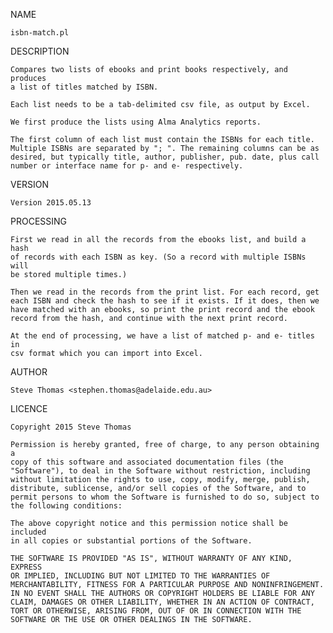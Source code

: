 NAME

    isbn-match.pl

DESCRIPTION

    Compares two lists of ebooks and print books respectively, and produces
    a list of titles matched by ISBN.

    Each list needs to be a tab-delimited csv file, as output by Excel.

    We first produce the lists using Alma Analytics reports.

    The first column of each list must contain the ISBNs for each title.
    Multiple ISBNs are separated by "; ". The remaining columns can be as
    desired, but typically title, author, publisher, pub. date, plus call
    number or interface name for p- and e- respectively.

VERSION

    Version 2015.05.13

PROCESSING

    First we read in all the records from the ebooks list, and build a hash
    of records with each ISBN as key. (So a record with multiple ISBNs will
    be stored multiple times.)

    Then we read in the records from the print list. For each record, get
    each ISBN and check the hash to see if it exists. If it does, then we
    have matched with an ebooks, so print the print record and the ebook
    record from the hash, and continue with the next print record.

    At the end of processing, we have a list of matched p- and e- titles in
    csv format which you can import into Excel.

AUTHOR

    Steve Thomas <stephen.thomas@adelaide.edu.au>

LICENCE

    Copyright 2015 Steve Thomas

    Permission is hereby granted, free of charge, to any person obtaining a
    copy of this software and associated documentation files (the
    "Software"), to deal in the Software without restriction, including
    without limitation the rights to use, copy, modify, merge, publish,
    distribute, sublicense, and/or sell copies of the Software, and to
    permit persons to whom the Software is furnished to do so, subject to
    the following conditions:

    The above copyright notice and this permission notice shall be included
    in all copies or substantial portions of the Software.

    THE SOFTWARE IS PROVIDED "AS IS", WITHOUT WARRANTY OF ANY KIND, EXPRESS
    OR IMPLIED, INCLUDING BUT NOT LIMITED TO THE WARRANTIES OF
    MERCHANTABILITY, FITNESS FOR A PARTICULAR PURPOSE AND NONINFRINGEMENT.
    IN NO EVENT SHALL THE AUTHORS OR COPYRIGHT HOLDERS BE LIABLE FOR ANY
    CLAIM, DAMAGES OR OTHER LIABILITY, WHETHER IN AN ACTION OF CONTRACT,
    TORT OR OTHERWISE, ARISING FROM, OUT OF OR IN CONNECTION WITH THE
    SOFTWARE OR THE USE OR OTHER DEALINGS IN THE SOFTWARE.
